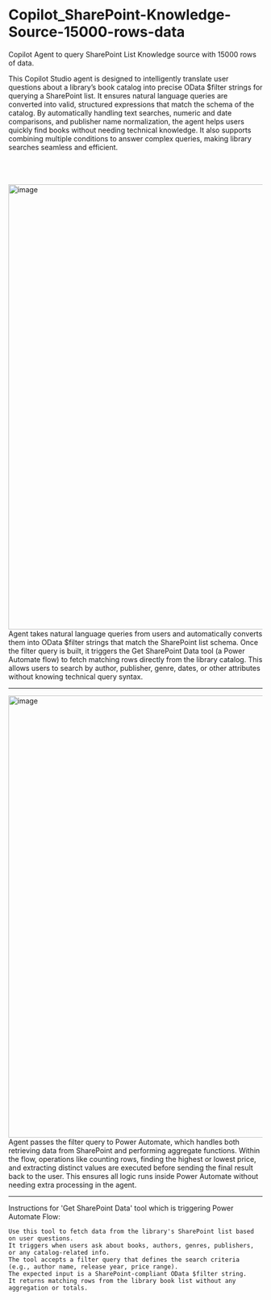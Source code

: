 # Copilot_SharePoint-Knowledge-Source-15000-rows-data
Copilot Agent to query SharePoint List Knowledge source with 15000 rows of data.


This Copilot Studio agent is designed to intelligently translate user questions about a library’s book catalog into precise OData $filter strings for querying a SharePoint list. It ensures natural language queries are converted into valid, structured expressions that match the schema of the catalog. By automatically handling text searches, numeric and date comparisons, and publisher name normalization, the agent helps users quickly find books without needing technical knowledge. It also supports combining multiple conditions to answer complex queries, making library searches seamless and efficient.
<br/><br/><br/><br/>

<img width="1842" height="882" alt="image" src="https://github.com/user-attachments/assets/f4d8dad8-d221-4619-8122-7c6c8e983928" /><br/>
Agent takes natural language queries from users and automatically converts them into OData $filter strings that match the SharePoint list schema. Once the filter query is built, it triggers the Get SharePoint Data tool (a Power Automate flow) to fetch matching rows directly from the library catalog. This allows users to search by author, publisher, genre, dates, or other attributes without knowing technical query syntax.

---

<img width="1846" height="876" alt="image" src="https://github.com/user-attachments/assets/d9384bad-27aa-4050-bfbd-2f37ea27604a" /><br/>
Agent passes the filter query to Power Automate, which handles both retrieving data from SharePoint and performing aggregate functions. Within the flow, operations like counting rows, finding the highest or lowest price, and extracting distinct values are executed before sending the final result back to the user. This ensures all logic runs inside Power Automate without needing extra processing in the agent.

---

Instructions for 'Get SharePoint Data' tool which is triggering Power Automate Flow:
```
Use this tool to fetch data from the library's SharePoint list based on user questions.
It triggers when users ask about books, authors, genres, publishers, or any catalog-related info.
The tool accepts a filter query that defines the search criteria (e.g., author name, release year, price range).
The expected input is a SharePoint-compliant OData $filter string.
It returns matching rows from the library book list without any aggregation or totals.
```


